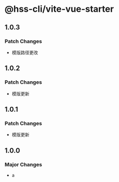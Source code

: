 # @hss-cli/vite-vue-starter

## 1.0.3

### Patch Changes

- 模版路径更改

## 1.0.2

### Patch Changes

- 模版更新

## 1.0.1

### Patch Changes

- 模版更新

## 1.0.0

### Major Changes

- a
